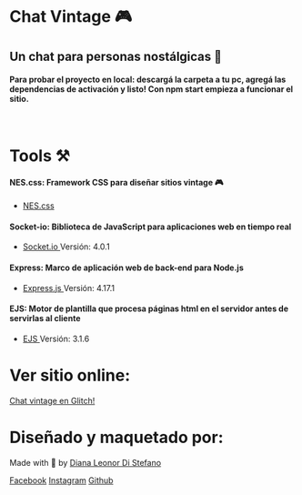 # Chat Vintage 🎮
## Un chat para personas nostálgicas 💖

#### Para probar el proyecto en local: descargá la carpeta a tu pc, agregá las dependencias de activación y listo! Con npm start empieza a funcionar el sitio. 
<br>

# Tools ⚒
#### NES.css: Framework CSS para diseñar sitios vintage 🎮 
* <a href="https://nostalgic-css.github.io/NES.css/">NES.css </a>
#### Socket-io: Biblioteca de JavaScript para aplicaciones web en tiempo real
* <a href="https://socket.io/">Socket.io </a> Versión: 4.0.1
#### Express: Marco de aplicación web de back-end para Node.js
* <a href="https://expressjs.com/es/">Express.js </a> Versión: 4.17.1
#### EJS: Motor de plantilla que procesa páginas html en el servidor antes de servirlas al cliente
* <a href="https://ejs.co/">EJS </a> Versión: 3.1.6


# Ver sitio online: 
<a href="https://chat-vintage.glitch.me/">Chat vintage en Glitch!</a>

# Diseñado y maquetado por:
<p>Made with 💖 by <a href="https://www.linkedin.com/in/dianaledist/">Diana Leonor Di Stefano</a></p>
<a href="https://www.facebook.com/Soy.Diana.Distefano">Facebook</a>
<a href="https://www.instagram.com/dianaledist/">Instagram</a>
<a href="https://github.com/dianaledist">Github</a>

